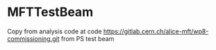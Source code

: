 # MFTTestBeam

Copy from analysis code at code https://gitlab.cern.ch/alice-mft/wp8-commissioning.git from PS test beam

